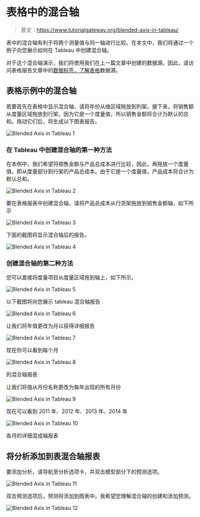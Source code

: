 # 表格中的混合轴

> 原文：<https://www.tutorialgateway.org/blended-axis-in-tableau/>

表中的混合轴有利于将两个测量值与同一轴进行比较。在本文中，我们将通过一个例子向您展示如何在 Tableau 中创建混合轴。

对于这个混合轴演示，我们将使用我们在上一篇文章中创建的数据源。因此，请访问表格报告文章中的[数据标签，了解](https://www.tutorialgateway.org/data-labels-in-tableau-reports/)[表格](https://www.tutorialgateway.org/tableau/)数据源。

## 表格示例中的混合轴

若要首先在表格中显示混合轴，请将年份从维区域拖放到列架。接下来，将销售额从度量区域拖放到行架。因为它是一个度量值，所以销售金额将合计为默认的总和。拖动它们后，将生成以下图表报告。

![Blended Axis in Tableau 1](img/3b5d61d7bc00e2b2341ffb121ffca3db.png)

### 在 Tableau 中创建混合轴的第一种方法

在本例中，我们希望将销售金额与产品总成本进行比较，因此，再拖放一个度量值，即从度量部分到行架的产品总成本。由于它是一个度量值，产品成本将合计为默认总和。

![Blended Axis in Tableau 2](img/93e0044e8f826f1f68c6bb30b224146c.png)

要在表格报表中创建混合轴，请将产品总成本从行货架拖放到销售金额轴，如下所示

![Blended Axis in Tableau 3](img/2fe42a8a689e542ebe639203af3cb758.png)

下面的截图将显示混合轴后的报告。

![Blended Axis in Tableau 4](img/aed295f7e108d1bb0ff1b2c7599e75d3.png)

### 创建混合轴的第二种方法

您可以直接将度量项目从度量区域拖到轴上，如下所示。

![Blended Axis in Tableau 5](img/c0b7e88e941d9ffe9b42f9ed4ab75ebb.png)

以下截图将向您展示 tableau 混合轴报告

![Blended Axis in Tableau 6](img/47971dc95444b953c95c112dcba9a000.png)

让我们将年值更改为月以获得详细报告

![Blended Axis in Tableau 7](img/d1a4c1db025083ce07e81580a47f5bf1.png)

现在你可以看到每个月

![Blended Axis in Tableau 8](img/2a60b811515fff2901648b197c3c6111.png)

的混合轴报表

让我们将值从月份名称更改为每年出现的所有月份

![Blended Axis in Tableau 9](img/dd947f97febe525cc1a004eb5e842e96.png)

现在可以看到 2011 年、2012 年、2013 年、2014 年

![Blended Axis in Tableau 10](img/ed6981f736753a29621be5335f5471a7.png)

各月的详细混成轴报表

## 将分析添加到表混合轴报表

要添加分析，请导航至分析选项卡，并双击模型部分下的预测选项。

![Blended Axis in Tableau 11](img/fd4d21c17f80e03468bb60c7039f2353.png)

双击预测选项后，预测将添加到图表中。我希望您理解混合轴的创建和添加预测。

![Blended Axis in Tableau 12](img/4e67c7a2bdc6152fcbcc66cd7d6b84cd.png)